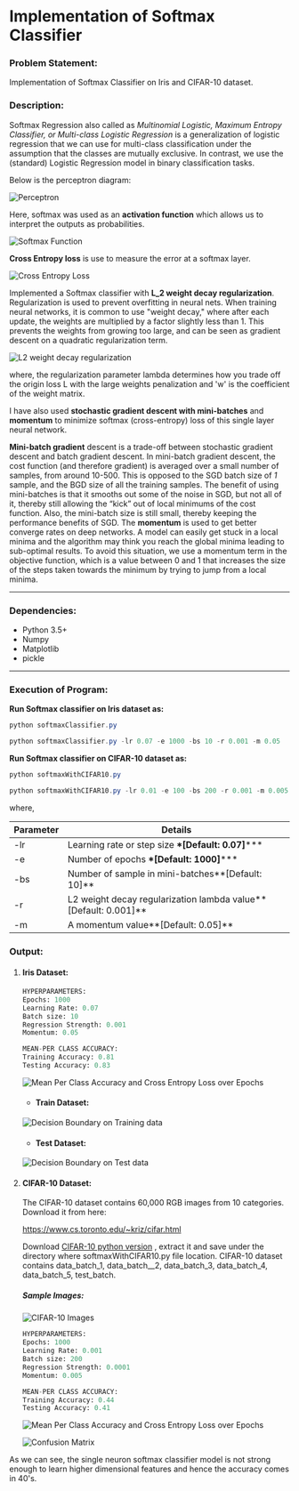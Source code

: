 # Implementation of Softmax Classifier

### Problem Statement:

Implementation of Softmax Classifier on Iris and CIFAR-10 dataset.

### Description:

Softmax Regression also called as *Multinomial Logistic, Maximum Entropy Classifier, or Multi-class Logistic Regression* is a generalization of logistic regression that we can use for multi-class classification under the assumption that the classes are mutually exclusive. In contrast, we use the (standard) Logistic Regression model in binary classification tasks.

Below is the perceptron diagram:

![Perceptron](Images/perceptron.png)

Here, softmax was used as an **activation function** which allows us to interpret the outputs as probabilities.

![Softmax Function](Images/softmaxFunImage.png)

**Cross Entropy loss** is use to measure the error at a softmax layer.

![Cross Entropy Loss](Images/crossEntropyLoss.png)

Implemented a Softmax classifier with **L_2 weight decay regularization**. Regularization is used to prevent overfitting in neural nets. When training neural networks, it is common to use "weight decay," where after each update, the weights are multiplied by a factor slightly less than 1. This prevents the weights from growing too large, and can be seen as gradient descent on a quadratic regularization term.

![L2 weight decay regularization](Images/l2Regularization.PNG)

where, the regularization parameter lambda determines how you trade off the origin loss L with the large weights penalization and 'w' is the coefficient of the weight matrix.

I have also used **stochastic gradient descent with mini-batches** and **momentum** to minimize softmax (cross-entropy) loss of this single layer neural network. 

**Mini-batch gradient** descent is a trade-off between stochastic gradient descent and batch gradient descent.  In mini-batch gradient descent, the cost function (and therefore gradient) is averaged over a small number of samples, from around 10-500.  This is opposed to the SGD batch size of *1* sample, and the BGD size of all the training samples. The benefit of using mini-batches is that it smooths out some of the noise in SGD, but not all of it, thereby still allowing the “kick” out of local minimums of the cost function.  Also, the mini-batch size is still small, thereby keeping the performance benefits of SGD. The **momentum** is used to get better converge rates on deep networks. A model can easily get stuck in a local minima and the algorithm may think you reach the global minima leading to sub-optimal results. To avoid this situation, we use a momentum term in the objective function, which is a value between 0 and 1 that increases the size of the steps taken towards the minimum by trying to jump from a local minima.

------

### Dependencies:

- Python 3.5+
- Numpy
- Matplotlib
- pickle
------

### Execution of Program:

**Run Softmax classifier on Iris dataset as:**

```powershell
python softmaxClassifier.py
```

```powershell
python softmaxClassifier.py -lr 0.07 -e 1000 -bs 10 -r 0.001 -m 0.05
```

**Run Softmax classifier on CIFAR-10 dataset as:**

```powershell
python softmaxWithCIFAR10.py
```

```powershell
python softmaxWithCIFAR10.py -lr 0.01 -e 100 -bs 200 -r 0.001 -m 0.005
```

where,

| Parameter | Details                                  |
| --------- | ---------------------------------------- |
| -lr       | Learning rate or step size **\*[Default: 0.07]***** |
| -e        | Number of epochs **\*[Default: 1000]***** |
| -bs       | Number of sample in mini-batches**[Default: 10]** |
| -r        | L2 weight decay regularization lambda value**[Default: 0.001]** |
| -m        | A momentum value**[Default: 0.05]**      |



### Output:

1. #### Iris Dataset:

   ```python
   HYPERPARAMETERS:
   Epochs: 1000
   Learning Rate: 0.07
   Batch size: 10
   Regression Strength: 0.001
   Momentum: 0.05

   MEAN-PER CLASS ACCURACY:
   Training Accuracy: 0.81
   Testing Accuracy: 0.83
   ```

   ![Mean Per Class Accuracy and Cross Entropy Loss over Epochs](Images/2_1_crossEntropyLoss_MeanPerClassAccuracy.png)

   - #### Train Dataset:

   ![Decision Boundary on Training data](Images/2_2_DecisionBoundary_trainData.png)

   - #### Test Dataset:

   ![Decision Boundary on Test data](Images/2_2_DecisionBoundary_TestData.png)

2. #### CIFAR-10 Dataset:

   The CIFAR-10 dataset contains 60,000 RGB images from 10 categories. Download it from here: 

   https://www.cs.toronto.edu/~kriz/cifar.html

   Download [CIFAR-10 python version](https://www.cs.toronto.edu/~kriz/cifar-10-python.tar.gz) , extract it and save under the directory where softmaxWithCIFAR10.py file location. CIFAR-10 dataset contains data_batch\_1, data_batch\__2, data_batch\_3, data_batch\_4, data_batch\_5, test_batch.

   ##### Sample Images:

   ![CIFAR-10 Images](Images/cifar10_images.png)

   ```python
   HYPERPARAMETERS:
   Epochs: 1000
   Learning Rate: 0.001
   Batch size: 200
   Regression Strength: 0.0001
   Momentum: 0.005

   MEAN-PER CLASS ACCURACY:
   Training Accuracy: 0.44
   Testing Accuracy: 0.41
   ```

   ![Mean Per Class Accuracy and Cross Entropy Loss over Epochs](Images/3_2_crossEntropyLoss_MeanPerClassAccuracy.png)

   ![Confusion Matrix](Images/3_2_confusionMatrix.png)

As we can see, the single neuron softmax classifier model is not strong enough to learn higher dimensional features and hence the accuracy comes in 40's.
